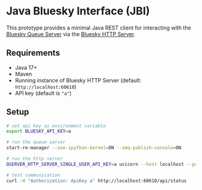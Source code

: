 
# Java Bluesky Interface (JBI)

This prototype provides a minimal Java REST client for interacting with the [Bluesky Queue Server](https://blueskyproject.io/bluesky-queueserver/) via the [Bluesky HTTP Server](https://blueskyproject.io/bluesky-httpserver/).

## Requirements

- Java 17+
- Maven
- Running instance of Bluesky HTTP Server (default: `http://localhost:60610`)
- API key (default is `"a"`)

## Setup

   ```sh
   # set api key as environment variable
   export BLUESKY_API_KEY=a

   # run the queue server
   start-re-manager --use-ipython-kernel=ON --zmq-publish-console=ON

   # run the http server
   QSERVER_HTTP_SERVER_SINGLE_USER_API_KEY=a uvicorn --host localhost --port 60610 bluesky_httpserver.server:app 

   # test communication
   curl -H "Authorization: ApiKey a" http://localhost:60610/api/status
   ```